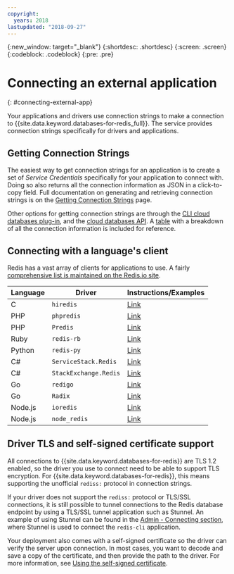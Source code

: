 ```yaml
---
copyright:
  years: 2018
lastupdated: "2018-09-27"
---
```


{:new_window: target="_blank"}
{:shortdesc: .shortdesc}
{:screen: .screen}
{:codeblock: .codeblock}
{:pre: .pre}

# Connecting an external application
{: #connecting-external-app}

Your applications and drivers use connection strings to make a connection to {{site.data.keyword.databases-for-redis_full}}. The service provides connection strings specifically for drivers and applications. 

## Getting Connection Strings

The easiest way to get connection strings for an application is to create a set of _Service Credentials_ specifically for your application to connect with. Doing so also returns all the connection information as JSON in a click-to-copy field. Full documentation on generating and retrieving connection strings is on the [Getting Connection Strings](./work-with-connection-strings.html) page.

Other options for getting connection strings are through the [CLI cloud databases plug-in](./work-with-connection-strings.html#generating-connection-strings-from-the-command-line), and the [cloud databases API](https://pages.github.ibm.com/compose/apidocs/). A [table](./working-connection-strings#the-redis-section) with a breakdown of all the connection information is included for reference.

## Connecting with a language's client

Redis has a vast array of clients for applications to use. A fairly [comprehensive list is maintained on the Redis.io site](https://redis.io/clients).

Language|Driver|Instructions/Examples
--------|------|---------------------
C|`hiredis`|[Link](https://github.com/redis/hiredis)
PHP|`phpredis`|[Link](https://github.com/phpredis/phpredis)
PHP|`Predis`|[Link](https://github.com/nrk/predis)
Ruby|`redis-rb`|[Link](https://github.com/redis/redis-rb)
Python|`redis-py`|[Link](https://github.com/andymccurdy/redis-py)
C#|`ServiceStack.Redis`|[Link](https://github.com/ServiceStack/ServiceStack.Redis)
C#|`StackExchange.Redis`|[Link](https://github.com/StackExchange/StackExchange.Redis)
Go|`redigo`|[Link](https://github.com/gomodule/redigo)
Go|`Radix`|[Link](https://github.com/mediocregopher/radix.v2)
Node.js|`ioredis`|[Link](https://github.com/luin/ioredis)
Node.js|`node_redis`|[Link](https://github.com/NodeRedis/node_redis)

## Driver TLS and self-signed certificate support

All connections to {{site.data.keyword.databases-for-redis}} are TLS 1.2 enabled, so the driver you use to connect need to be able to support TLS encryption. For {{site.data.keyword.databases-for-redis}}, this means supporting the unofficial `rediss:` protocol in connection strings. 

If your driver does not support the `rediss:` protocol or TLS/SSL connections, it is still possible to tunnel connections to the Redis database endpoint by using a TLS/SSL tunnel application such as Stunnel. An example of using Stunnel can be found in the [Admin - Connecting section](admin-connecting.html), where Stunnel is used to connect the `redis-cli` application.

Your deployment also comes with a self-signed certificate so the driver can verify the server upon connection. In most cases, you want to decode and save a copy of the certificate, and then provide the path to the driver. For more information, see [Using the self-signed certificate](./work-with-connection-strings.html#using-the-self-signed-certificate).







 
